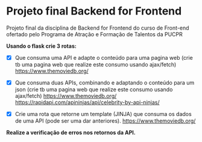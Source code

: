 # Projeto final Backend for Frontend

Projeto final da disciplina de Backend for Frontend do curso de Front-end ofertado pelo Programa de Atração e Formação de Talentos da PUCPR

**Usando o flask crie 3 rotas:**

- [x] Que consuma uma API e adapte o conteúdo para uma pagina web (crie tb uma pagina web que realize este consumo usando ajax/fetch)
https://www.themoviedb.org/

- [x] Que consuma duas APIs, combinando e adaptando o conteúdo para um json (crie tb uma pagina web que realize este consumo usando ajax/fetch)
https://www.themoviedb.org/
https://rapidapi.com/apininjas/api/celebrity-by-api-ninjas/

- [x] Crie uma rota que retorne um template (JINJA) que consuma os dados de uma API (pode ser uma dar anteriores).
https://www.themoviedb.org/
 
**Realize a verificação de erros nos retornos da API.**
